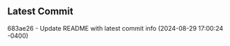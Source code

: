 
## Latest Commit
683ae26 - Update README with latest commit info (2024-08-29 17:00:24 -0400) <Yunxi-Zhou>
